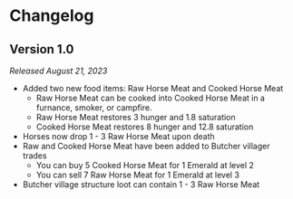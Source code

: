 # Changelog

## Version 1.0

_Released August 21, 2023_

- Added two new food items: Raw Horse Meat and Cooked Horse Meat
  - Raw Horse Meat can be cooked into Cooked Horse Meat in a furnance, smoker, or campfire.
  - Raw Horse Meat restores 3 hunger and 1.8 saturation
  - Cooked Horse Meat restores 8 hunger and 12.8 saturation
- Horses now drop 1 - 3 Raw Horse Meat upon death
- Raw and Cooked Horse Meat have been added to Butcher villager trades
  - You can buy 5 Cooked Horse Meat for 1 Emerald at level 2
  - You can sell 7 Raw Horse Meat for 1 Emerald at level 3
- Butcher village structure loot can contain 1 - 3 Raw Horse Meat
